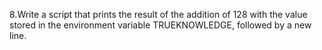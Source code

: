 8.Write a script that prints the result of the addition of 128 with the value stored in the environment variable TRUEKNOWLEDGE, followed by a new line.
